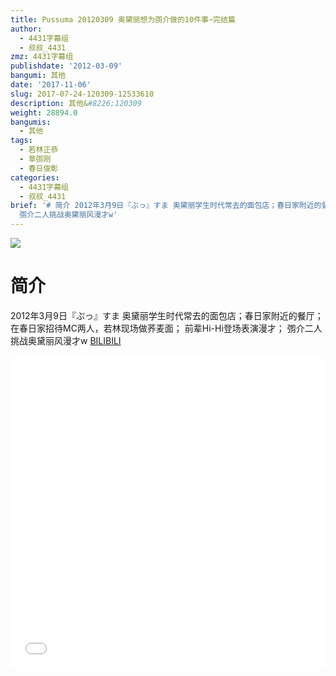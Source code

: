 ```yaml
---
title: Pussuma 20120309 奥黛丽想为彅介做的10件事~完结篇
author:
  - 4431字幕组
  - 叔叔_4431
zmz: 4431字幕组
publishdate: '2012-03-09'
bangumi: 其他
date: '2017-11-06'
slug: 2017-07-24-120309-12533610
description: 其他&#8226;120309
weight: 28894.0
bangumis:
  - 其他
tags:
  - 若林正恭
  - 草彅刚
  - 春日俊彰
categories:
  - 4431字幕组
  - 叔叔_4431
brief: '# 简介 2012年3月9日『ぷっ』すま 奥黛丽学生时代常去的面包店；春日家附近的餐厅； 在春日家招待MC两人，若林现场做荞麦面； 前辈Hi-Hi登场表演漫才；
  彅介二人挑战奥黛丽风漫才w'
---
```

![](https://i.imgur.com/NRXQIPK.png)
# 简介  
2012年3月9日『ぷっ』すま
奥黛丽学生时代常去的面包店；春日家附近的餐厅；
在春日家招待MC两人，若林现场做荞麦面；
前辈Hi-Hi登场表演漫才；
彅介二人挑战奥黛丽风漫才w
  [BILIBILI](https://www.bilibili.com/video/av12533610/)

  <iframe src="//www.bilibili.com/blackboard/player.html?aid=12533610" width="100%" height="500" frameborder="0" allowfullscreen="allowfullscreen"></iframe>
